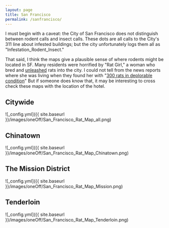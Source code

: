 ```yaml
---
layout: page
title: San Francisco
permalink: /sanfrancisco/
---
```


I must begin with a caveat: the City of San Francisco does not distinguish between rodent calls and insect calls. These dots are all calls to the City's 311 line about infested buildings; but the city unfortunately logs them all as "Infestation_Rodent_Insect." 

That said, I think the maps give a plausible sense of where rodents might be located in SF. Many residents were horrified by "Rat Girl," a woman who bred and [unleashed](http://blog.sfgate.com/stew/2014/05/30/s-f-at-loss-over-rat-girls-rodent-hoarding-video/) rats into the city. I could not tell from the news reports where she was living when they found her with "[300 rats in deplorable condition](http://www.nbcbayarea.com/news/weird/San-Francisco-Woman-Breeds-Rats-Releases-Them-in-City-Parks-261331461.html)" But if someone does know that, it may be interesting to cross check these maps with the location of the hotel.     


## Citywide
![_config.yml]({{ site.baseurl }}/images/oneOff/San_Francisco_Rat_Map_all.png) 

## Chinatown
![_config.yml]({{ site.baseurl }}/images/oneOff/San_Francisco_Rat_Map_Chinatown.png)

## The Mission District
![_config.yml]({{ site.baseurl }}/images/oneOff/San_Francisco_Rat_Map_Mission.png)

## Tenderloin
![_config.yml]({{ site.baseurl }}/images/oneOff/San_Francisco_Rat_Map_Tenderloin.png)
